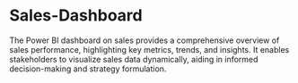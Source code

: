 # Sales-Dashboard
The Power BI dashboard on sales provides a comprehensive overview of sales performance, highlighting key metrics, trends, and insights. It enables stakeholders to visualize sales data dynamically, aiding in informed decision-making and strategy formulation.
